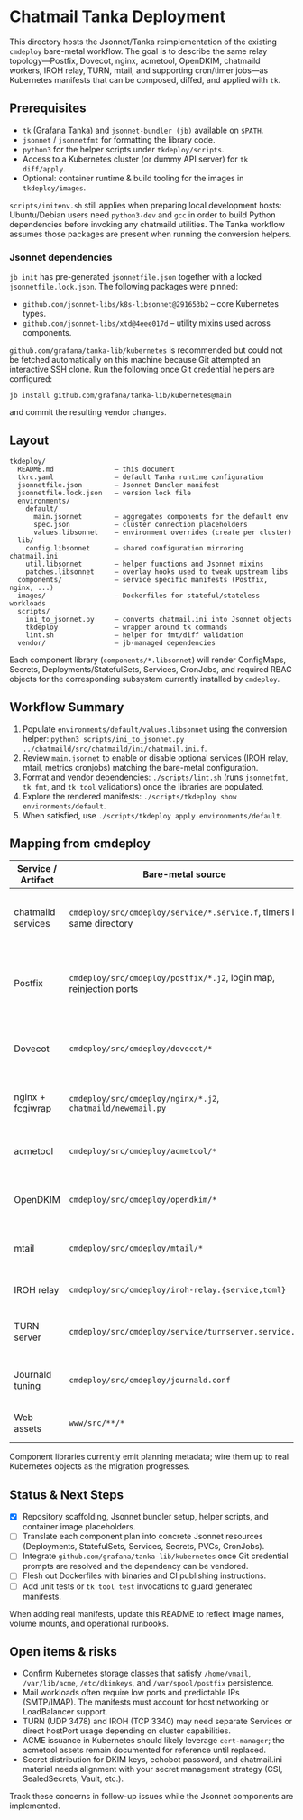 Chatmail Tanka Deployment
=========================

This directory hosts the Jsonnet/Tanka reimplementation of the existing
`cmdeploy` bare-metal workflow. The goal is to describe the same relay
topology—Postfix, Dovecot, nginx, acmetool, OpenDKIM, chatmaild workers,
IROH relay, TURN, mtail, and supporting cron/timer jobs—as Kubernetes
manifests that can be composed, diffed, and applied with `tk`.

## Prerequisites

- `tk` (Grafana Tanka) and `jsonnet-bundler (jb)` available on `$PATH`.
- `jsonnet` / `jsonnetfmt` for formatting the library code.
- `python3` for the helper scripts under `tkdeploy/scripts`.
- Access to a Kubernetes cluster (or dummy API server) for `tk diff/apply`.
- Optional: container runtime & build tooling for the images in `tkdeploy/images`.

`scripts/initenv.sh` still applies when preparing local development hosts:
Ubuntu/Debian users need `python3-dev` and `gcc` in order to build Python
dependencies before invoking any chatmaild utilities. The Tanka workflow
assumes those packages are present when running the conversion helpers.

### Jsonnet dependencies

`jb init` has pre-generated `jsonnetfile.json` together with a locked
`jsonnetfile.lock.json`. The following packages were pinned:

- `github.com/jsonnet-libs/k8s-libsonnet@291653b2` – core Kubernetes types.
- `github.com/jsonnet-libs/xtd@4eee017d` – utility mixins used across components.

`github.com/grafana/tanka-lib/kubernetes` is recommended but could not be
fetched automatically on this machine because Git attempted an interactive
SSH clone. Run the following once Git credential helpers are configured:

```
jb install github.com/grafana/tanka-lib/kubernetes@main
```

and commit the resulting vendor changes.

## Layout

```
tkdeploy/
  README.md               – this document
  tkrc.yaml               – default Tanka runtime configuration
  jsonnetfile.json        – Jsonnet Bundler manifest
  jsonnetfile.lock.json   – version lock file
  environments/
    default/
      main.jsonnet        – aggregates components for the default env
      spec.json           – cluster connection placeholders
      values.libsonnet    – environment overrides (create per cluster)
  lib/
    config.libsonnet      – shared configuration mirroring chatmail.ini
    util.libsonnet        – helper functions and Jsonnet mixins
    patches.libsonnet     – overlay hooks used to tweak upstream libs
  components/             – service specific manifests (Postfix, nginx, ...)
  images/                 – Dockerfiles for stateful/stateless workloads
  scripts/
    ini_to_jsonnet.py     – converts chatmail.ini into Jsonnet objects
    tkdeploy              – wrapper around tk commands
    lint.sh               – helper for fmt/diff validation
  vendor/                 – jb-managed dependencies
```

Each component library (`components/*.libsonnet`) will render ConfigMaps,
Secrets, Deployments/StatefulSets, Services, CronJobs, and required RBAC
objects for the corresponding subsystem currently installed by `cmdeploy`.

## Workflow Summary

1. Populate `environments/default/values.libsonnet` using the conversion
   helper: `python3 scripts/ini_to_jsonnet.py ../chatmaild/src/chatmaild/ini/chatmail.ini.f`.
2. Review `main.jsonnet` to enable or disable optional services (IROH relay,
   mtail, metrics cronjobs) matching the bare-metal configuration.
3. Format and vendor dependencies: `./scripts/lint.sh` (runs `jsonnetfmt`,
   `tk fmt`, and `tk tool` validations) once the libraries are populated.
4. Explore the rendered manifests: `./scripts/tkdeploy show environments/default`.
5. When satisfied, use `./scripts/tkdeploy apply environments/default`.

## Mapping from cmdeploy

| Service / Artifact | Bare-metal source | Planned Kubernetes resource |
| ------------------ | ----------------- | --------------------------- |
| chatmaild services | `cmdeploy/src/cmdeploy/service/*.service.f`, timers in same directory | Deployments (long-running) and CronJobs with ConfigMaps/Secrets for chatmail.ini |
| Postfix | `cmdeploy/src/cmdeploy/postfix/*.j2`, login map, reinjection ports | StatefulSet with PVCs for `/var/spool/postfix`, ConfigMaps for templated configuration |
| Dovecot | `cmdeploy/src/cmdeploy/dovecot/*` | StatefulSet with RWX storage for `/home/vmail`, Secret mounts for doveauth sockets |
| nginx + fcgiwrap | `cmdeploy/src/cmdeploy/nginx/*.j2`, `chatmaild/newemail.py` | Deployment + Service + optional Ingress, ConfigMaps for nginx stream/http config |
| acmetool | `cmdeploy/src/cmdeploy/acmetool/*` | Deployment + CronJob (HTTP-01 solver) or migration notes to `cert-manager` |
| OpenDKIM | `cmdeploy/src/cmdeploy/opendkim/*` | Deployment with Secret-backed key material, ConfigMap for Lua/policy files |
| mtail | `cmdeploy/src/cmdeploy/mtail/*` | Deployment exposing metrics Service and optional ServiceMonitor |
| IROH relay | `cmdeploy/src/cmdeploy/iroh-relay.{service,toml}` | Deployment + Service, ConfigMap for `iroh-relay.toml` |
| TURN server | `cmdeploy/src/cmdeploy/service/turnserver.service.f` | Deployment or DaemonSet with hostNetwork/NodePort for UDP 3478 |
| Journald tuning | `cmdeploy/src/cmdeploy/journald.conf` | DaemonSet or documentation for node-level journald settings |
| Web assets | `www/src/**/*` | ConfigMap or container image consumed by nginx |

Component libraries currently emit planning metadata; wire them up to real Kubernetes objects as the migration progresses.

## Status & Next Steps

- [x] Repository scaffolding, Jsonnet bundler setup, helper scripts, and container image placeholders.
- [ ] Translate each component plan into concrete Jsonnet resources (Deployments, StatefulSets, Services, Secrets, PVCs, CronJobs).
- [ ] Integrate `github.com/grafana/tanka-lib/kubernetes` once Git credential prompts are resolved and the dependency can be vendored.
- [ ] Flesh out Dockerfiles with binaries and CI publishing instructions.
- [ ] Add unit tests or `tk tool test` invocations to guard generated manifests.

When adding real manifests, update this README to reflect image names, volume mounts, and operational runbooks.

## Open items & risks

- Confirm Kubernetes storage classes that satisfy `/home/vmail`,
  `/var/lib/acme`, `/etc/dkimkeys`, and `/var/spool/postfix` persistence.
- Mail workloads often require low ports and predictable IPs (SMTP/IMAP).
  The manifests must account for host networking or LoadBalancer support.
- TURN (UDP 3478) and IROH (TCP 3340) may need separate Services or
  direct hostPort usage depending on cluster capabilities.
- ACME issuance in Kubernetes should likely leverage `cert-manager`; the
  acmetool assets remain documented for reference until replaced.
- Secret distribution for DKIM keys, echobot password, and chatmail.ini
  material needs alignment with your secret management strategy (CSI,
  SealedSecrets, Vault, etc.).

Track these concerns in follow-up issues while the Jsonnet components are
implemented.
